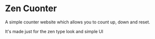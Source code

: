 # Zen Cuonter

A simple counter website which allows you to count up, down and reset.

It's made just for the zen type look and simple UI